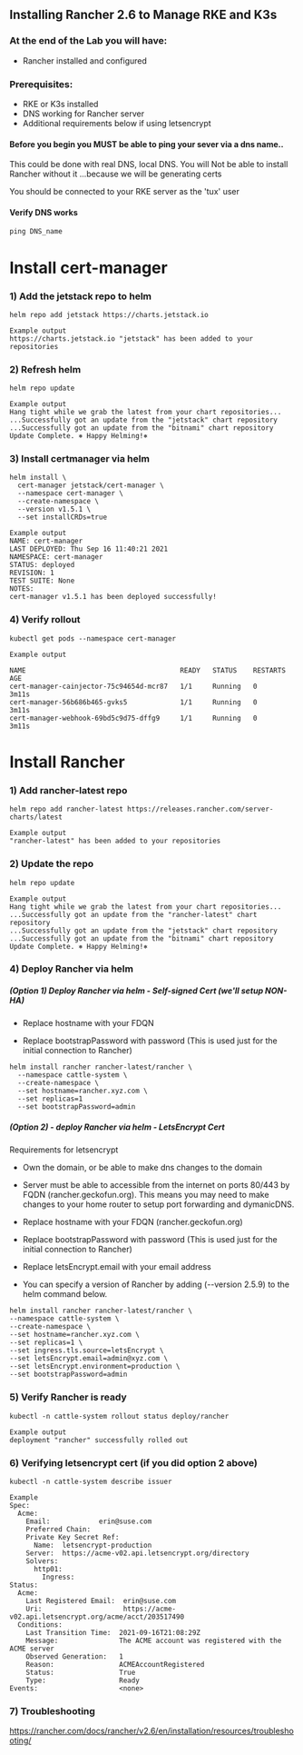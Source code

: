 ## Installing Rancher 2.6 to Manage RKE and K3s

### At the end of the Lab you will have:
* Rancher installed and configured 

### Prerequisites:

  * RKE or K3s installed
  * DNS working for Rancher server
  * Additional requirements below if using  letsencrypt

#### Before you begin you MUST be able to ping your sever via a dns name..
   This could be done with real DNS, local DNS.
   You will Not be able to install Rancher without it ...because we will be generating certs

   You should be connected to your RKE server as the 'tux' user

#### Verify DNS works
```
ping DNS_name
```

# Install cert-manager


### 1) Add the jetstack repo to helm
```
helm repo add jetstack https://charts.jetstack.io

Example output
https://charts.jetstack.io "jetstack" has been added to your repositories
```

### 2) Refresh helm
```
helm repo update

Example output
Hang tight while we grab the latest from your chart repositories...
...Successfully got an update from the "jetstack" chart repository
...Successfully got an update from the "bitnami" chart repository
Update Complete. ⎈ Happy Helming!⎈
```
### 3) Install certmanager via helm
```
helm install \
  cert-manager jetstack/cert-manager \
  --namespace cert-manager \
  --create-namespace \
  --version v1.5.1 \
  --set installCRDs=true

Example output
NAME: cert-manager
LAST DEPLOYED: Thu Sep 16 11:40:21 2021
NAMESPACE: cert-manager
STATUS: deployed
REVISION: 1
TEST SUITE: None
NOTES:
cert-manager v1.5.1 has been deployed successfully!
```


### 4) Verify rollout
```
kubectl get pods --namespace cert-manager

Example output

NAME                                      READY   STATUS    RESTARTS   AGE
cert-manager-cainjector-75c94654d-mcr87   1/1     Running   0          3m11s
cert-manager-56b686b465-gvks5             1/1     Running   0          3m11s
cert-manager-webhook-69bd5c9d75-dffg9     1/1     Running   0          3m11s
```


# Install Rancher

### 1) Add rancher-latest repo

```
helm repo add rancher-latest https://releases.rancher.com/server-charts/latest

Example output
"rancher-latest" has been added to your repositories
```
### 2) Update the repo
```
helm repo update

Example output
Hang tight while we grab the latest from your chart repositories...
...Successfully got an update from the "rancher-latest" chart repository
...Successfully got an update from the "jetstack" chart repository
...Successfully got an update from the "bitnami" chart repository
Update Complete. ⎈ Happy Helming!⎈
```




### 4) Deploy Rancher via helm

##### (Option 1) Deploy Rancher via helm - Self-signed Cert (we'll setup NON-HA)

* Replace hostname with your FDQN 

* Replace bootstrapPassword with password (This is used just for the initial connection to Rancher)

```
helm install rancher rancher-latest/rancher \
  --namespace cattle-system \
  --create-namespace \
  --set hostname=rancher.xyz.com \
  --set replicas=1
  --set bootstrapPassword=admin
```


##### (Option 2) - deploy Rancher via helm - LetsEncrypt Cert

Requirements for letsencrypt

* Own the domain, or be able to make dns changes to the domain

* Server must be able to accessible from the internet on ports 80/443 by FQDN (rancher.geckofun.org). This means you may need to make changes to your home router to setup port forwarding and dymanicDNS.

* Replace hostname with your FDQN (rancher.geckofun.org)

* Replace bootstrapPassword with password (This is used just for the initial connection to Rancher)

* Replace letsEncrypt.email with your email address

* You can specify a version of Rancher by adding (--version 2.5.9) to the helm command below. 


```
helm install rancher rancher-latest/rancher \
--namespace cattle-system \
--create-namespace \
--set hostname=rancher.xyz.com \
--set replicas=1 \
--set ingress.tls.source=letsEncrypt \
--set letsEncrypt.email=admin@xyz.com \
--set letsEncrypt.environment=production \
--set bootstrapPassword=admin
```

### 5) Verify Rancher is ready
```
kubectl -n cattle-system rollout status deploy/rancher

Example output
deployment "rancher" successfully rolled out
```

### 6) Verifying letsencrypt cert (if you did option 2 above)

    kubectl -n cattle-system describe issuer

```
Example
Spec:
  Acme:
    Email:            erin@suse.com
    Preferred Chain:  
    Private Key Secret Ref:
      Name:  letsencrypt-production
    Server:  https://acme-v02.api.letsencrypt.org/directory
    Solvers:
      http01:
        Ingress:
Status:
  Acme:
    Last Registered Email:  erin@suse.com
    Uri:                    https://acme-v02.api.letsencrypt.org/acme/acct/203517490
  Conditions:
    Last Transition Time:  2021-09-16T21:08:29Z
    Message:               The ACME account was registered with the ACME server
    Observed Generation:   1
    Reason:                ACMEAccountRegistered
    Status:                True
    Type:                  Ready
Events:                    <none>
```

### 7) Troubleshooting 
https://rancher.com/docs/rancher/v2.6/en/installation/resources/troubleshooting/